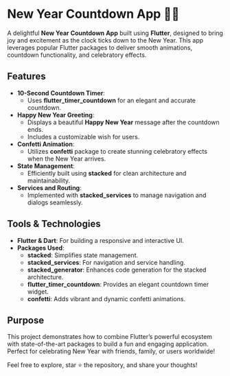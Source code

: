 # New Year Countdown App 🎉✨  

A delightful **New Year Countdown App** built using **Flutter**, designed to bring joy and excitement as the clock ticks down to the New Year. This app leverages popular Flutter packages to deliver smooth animations, countdown functionality, and celebratory effects.  

## Features 
- **10-Second Countdown Timer**:  
  - Uses **flutter_timer_countdown** for an elegant and accurate countdown.  
- **Happy New Year Greeting**:  
  - Displays a beautiful **Happy New Year** message after the countdown ends.  
  - Includes a customizable wish for users.  
- **Confetti Animation**:  
  - Utilizes **confetti** package to create stunning celebratory effects when the New Year arrives.  
- **State Management**:  
  - Efficiently built using **stacked** for clean architecture and maintainability.  
- **Services and Routing**:  
  - Implemented with **stacked_services** to manage navigation and dialogs seamlessly.  

## Tools & Technologies  
- **Flutter & Dart**: For building a responsive and interactive UI.  
- **Packages Used**:  
  - **stacked**: Simplifies state management.  
  - **stacked_services**: For navigation and service handling.  
  - **stacked_generator**: Enhances code generation for the stacked architecture.  
  - **flutter_timer_countdown**: Provides an elegant countdown timer widget.  
  - **confetti**: Adds vibrant and dynamic confetti animations.  

## Purpose
This project demonstrates how to combine Flutter’s powerful ecosystem with state-of-the-art packages to build a fun and engaging application. Perfect for celebrating New Year with friends, family, or users worldwide!  

Feel free to explore, star ⭐ the repository, and share your thoughts!  
